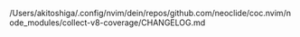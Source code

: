 /Users/akitoshiga/.config/nvim/dein/repos/github.com/neoclide/coc.nvim/node_modules/collect-v8-coverage/CHANGELOG.md